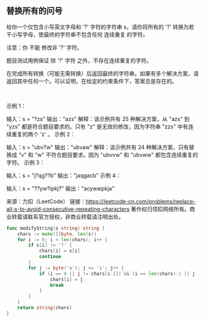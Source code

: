 ## 替换所有的问号
给你一个仅包含小写英文字母和 '?' 字符的字符串 s，请你将所有的 '?' 转换为若干小写字母，使最终的字符串不包含任何 连续重复 的字符。

注意：你 不能 修改非 '?' 字符。

题目测试用例保证 除 '?' 字符 之外，不存在连续重复的字符。

在完成所有转换（可能无需转换）后返回最终的字符串。如果有多个解决方案，请返回其中任何一个。可以证明，在给定的约束条件下，答案总是存在的。

 

示例 1：

输入：s = "?zs"
输出："azs"
解释：该示例共有 25 种解决方案，从 "azs" 到 "yzs" 都是符合题目要求的。只有 "z" 是无效的修改，因为字符串 "zzs" 中有连续重复的两个 'z' 。
示例 2：

输入：s = "ubv?w"
输出："ubvaw"
解释：该示例共有 24 种解决方案，只有替换成 "v" 和 "w" 不符合题目要求。因为 "ubvvw" 和 "ubvww" 都包含连续重复的字符。
示例 3：

输入：s = "j?qg??b"
输出："jaqgacb"
示例 4：

输入：s = "??yw?ipkj?"
输出："acywaipkja"

来源：力扣（LeetCode）
链接：https://leetcode-cn.com/problems/replace-all-s-to-avoid-consecutive-repeating-characters
著作权归领扣网络所有。商业转载请联系官方授权，非商业转载请注明出处。
```go
func modifyString(s string) string {
	chars := make([]byte, len(s))
	for i := 0; i < len(chars); i++ {
		if s[i] != '?' {
			chars[i] = s[i]
			continue
		}
		for j := byte('a'); j <= 'z'; j++ {
			if (i == 0 || j != chars[i-1]) && (i == len(chars)-1 || j != s[i+1]) {
				chars[i] = j
				break
			}
		}
	}
	return string(chars)
}

```
